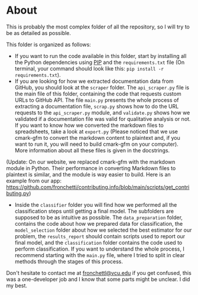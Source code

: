 # About

This is probably the most complex folder of all the repository, so I will try to be as detailed as possible.

This folder is organized as follows:
- If you want to run the code available in this folder, start by installing all the Python dependencies using [PIP](https://pypi.org/project/pip/) and the `requirements.txt` file (On terminal, your command should look like this: `pip install -r requirements.txt`). 
- If you are looking for how we extracted documentation data from GitHub, you should look at the `scraper` folder. The `api_scraper.py` file is the main file of this folder, containing the code that requests custom URLs to GitHub API. The file `main.py` presents the whole process of extracting a documentation file, `scrap.py` shows how to do the URL requests to the `api_scraper.py` module, and `validate.py` shows how we validated if a documentation file was valid for qualitative analysis or not. If you want to know how we converted the markdown files to spreadsheets, take a look at `export.py` (Please noticed that we use cmark-gfm to convert the markdown content to plaintext and, if you want to run it, you will need to build cmark-gfm on your computer). More information about all these files is given in the docstrings.

(Update: On our website, we replaced cmark-gfm with the markdown module in Python. Their performance in converting Markdown files to plaintext is similar, and the module is way easier to build. Here is an example from our app: https://github.com/fronchetti/contributing.info/blob/main/scripts/get_contributing.py)

- Inside the `classifier` folder you will find how we performed all the classification steps until getting a final model. The subfolders are supposed to be as intuitive as possible. The `data_preparation` folder, contains the code about how we prepared data for classification, the `model_selection` folder about how we selected the best estimator for our problem, the `results_report` should contain scripts used to report our final model, and the `classification` folder contains the code used to perform classification. If you want to understand the whole process, I recommend starting with the `main.py` file, where I tried to split in clear methods through the stages of this process. 

Don't hesitate to contact me at fronchettl@vcu.edu if you get confused, this was a one-developer job and I know that some parts might be unclear. I did my best.
